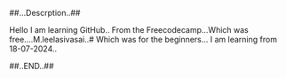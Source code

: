##...Descrption..##

Hello I am learning GitHub..
From the Freecodecamp...Which was free....M.leelasivasai..#
Which was for the beginners...
I am learning from 18-07-2024..

##..END..##